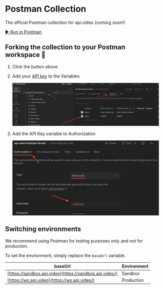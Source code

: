 # Postman Collection

The official Postman collection for api.video (coming soon!)

<a href="https://app.getpostman.com/run-collection/25448896-f974b6d5-45b0-4569-a58b-f1cb316f6fec?action=collection%2Ffork&collection-url=entityId%3D25448896-f974b6d5-45b0-4569-a58b-f1cb316f6fec%26entityType%3Dcollection%26workspaceId%3D74b4417e-4bc0-4f4f-b4e0-c67afa0fc760" class="custom-api-video-button">
  ▶ Run in Postman
</a>

## Forking the collection to your Postman workspace 🍴

1. Click the button above
2. Add your [API key](https://dashboard.api.video/apikeys) to the Variables

   ![](/_assets/postman-1.png)

3. Add the API Key variable to Authorization

   ![](/_assets/postman-2.png)

## Switching environments

We recommend using Postman for testing purposes only and not for production.

To set the environment, simply replace the `baseUrl` variable.

| baseUrl                                                 | Environment |
| ------------------------------------------------------- | ----------- |
| [https://sandbox.api.video](https://sandbox.api.video/) | Sandbox     |
| [https://ws.api.video](https://ws.api.video/)           | Production  |

